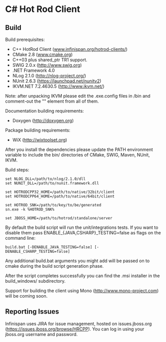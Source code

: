 # C# Hot Rod Client #

## Build ##
Build prerequisites:

* C++ HotRod Client (www.infinispan.org/hotrod-clients/)
* CMake 2.8 (www.cmake.org)
* C++03 plus shared_ptr TR1 support.
* SWIG 2.0.x (http://www.swig.org)
* .NET Framework 4.0
* NLog 2.1.0 (http://nlog-project.org/)
* NUnit 2.6.3 (https://launchpad.net/nunitv2)
* IKVM.NET 7.2.4630.5 (http://www.ikvm.net/)

Note: after unpacking IKVM please edit the .exe.config files in <ikvm-root>/bin
and comment-out the "<supportedRuntime version="v2.0.50727"/>" element from all
of them.

Documentation building requirements:
* Doxygen (http://doxygen.org)

Package building requirements:
* WiX (http://wixtoolset.org)

After you install the dependencies please update the PATH environment
variable to include the bin/ directories of CMake, SWIG, Maven, NUnit, IKVM.

Build steps:

    set NLOG_DLL=/path/to/nlog/2.1.0/dll
    set NUNIT_DLL=/path/to/nunit.framework.dll
    
    set HOTRODCPP32_HOME=/path/to/native/32bit/client
    set HOTRODCPP64_HOME=/path/to/native/64bit/client
    
    set HOTROD_SNK=/path/to/key/to/be/generated
    sn.exe -k %HOTROD_SNK%

    set JBOSS_HOME=/path/to/hotrod/standalone/server

By default the build script will run the unit/integrations tests. If
you want to disable them pass ENABLE_{JAVA,CSHARP}_TESTING=false as flags
on the command line:

    build.bat [-DENABLE_JAVA_TESTING=false] [-DENABLE_CSHARP_TESTING=false]

Any additional build.bat arguments you might add will be passed on to cmake
during the build script generation phase.

After the script completes successfully you can find the .msi installer in
the build_windows/ subdirectory.

Support for building the client using Mono (http://www.mono-project.com) will
be coming soon.

## Reporting Issues ##
Infinispan uses JIRA for issue management, hosted on issues.jboss.org
(https://issues.jboss.org/browse/HRCPP). You can log in using your jboss.org
username and password.